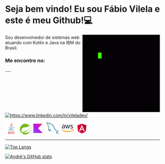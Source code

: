# Seja bem vindo! Eu sou Fábio Vilela e este é meu Github!💻
<img src="coding.gif" align = "right" style="width: 50%">

Sou desenvolvedor de sistemas web atuando com Kotlin e Java na IBM do Brasil.

<h3 align="left">Me encontre no:</h3>
<p align="left">
---
<a href="https://linkedin.com/in/https://www.linkedin.com/in/vileladev/" target="blank"><img align="center" src="https://raw.githubusercontent.com/rahuldkjain/github-profile-readme-generator/master/src/images/icons/Social/linked-in-alt.svg" alt="https://www.linkedin.com/in/vileladev/" height="30" width="40" /></a>
</p>

<div align="left">
  <a href= "https://www.oracle.com/br/java/">
  <img src="https://github.com/devicons/devicon/blob/master/icons/java/java-original-wordmark.svg" title="Java" alt="Java" width="40" height="40"/></a>&nbsp;
  <img height="35" alt="Spring Boot" src="https://raw.githubusercontent.com/devicons/devicon/master/icons/spring/spring-original.svg">
  <a href= "https://kotlinlang.org/">
<img src="https://github.com/devicons/devicon/blob/master/icons/kotlin/kotlin-original.svg" title="Kotlin" alt="Kotlin" width="40" height="40"/></a>&nbsp;
  <a href= "https://www.mysql.com/">
<img src= "https://github.com/devicons/devicon/blob/master/icons/mysql/mysql-original.svg" title="MySQL" alt="MySQL" width="40" height="40"/></a>&nbsp;
  <a href= "https://aws.amazon.com/pt/">
<img src= "https://github.com/devicons/devicon/blob/master/icons/amazonwebservices/amazonwebservices-original-wordmark.svg" title="AWS" alt="AWS" width="40" height="40"/></a>&nbsp;
  <a href= "https://angular.io/">
<img src="https://github.com/devicons/devicon/blob/master/icons/angular/angular-original.svg" title="Angular" alt="Angular" width="40" height="40"/></a>&nbsp;
</div>

---
[![Top Langs](https://github-readme-stats.vercel.app/api/top-langs/?username=vileladev&layout=compact&theme=tokyonight)](https://github.com/anuraghazra/github-readme-stats)

[![André's GitHub stats](https://github-readme-stats.vercel.app/api?username=vileladev&hide=issues&show_icons=true&theme=tokyonight)](https://github.com/anuraghazra/github-readme-stats)
